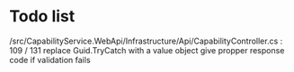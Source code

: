# Todo list

/src/CapabilityService.WebApi/Infrastructure/Api/CapabilityController.cs : 109 / 131
replace Guid.TryCatch with a value object
give propper response code if validation fails
